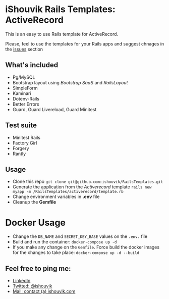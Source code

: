 # iShouvik Rails Templates: ActiveRecord
This is an easy to use Rails template for ActiveRecord.

Please, feel to use the templates for your Rails apps and suggest chnages in the [issues](https://github.com/ishouvik/RailsTemplates/issues) section

## What's included
- Pg/MySQL
- Bootstrap layout using *Bootstrap SaaS* and *RailsLayout*
- SimpleForm
- Kaminari
- Dotenv-Rails
- Better Errors
- Guard, Guard Livereload, Guard Minitest

## Test suite
- Minitest Rails
- Factory Girl
- Forgery
- Rantly

## Usage
- Clone this repo `git clone git@github.com:ishouvik/RailsTemplates.git`
- Generate the application from the *Activerecord* template `rails new myapp -m /RailsTemplates/activerecord/template.rb`
- Change environment variables in **.env** file
- Cleanup the **Gemfile**

# Docker Usage
- Change the `DB_NAME` and `SECRET_KEY_BASE` values on the `.env.` file
- Build and run the container: `docker-compose up -d`
- If you make any change on the `Gemfile`. Force build the docker images for the changes to take place: `docker-compose up -d --build`

## Feel free to ping me:
- [LinkedIn](https://in.linkedin.com/in/shouvikmukherjee)
- [Twitted: @ishouvik](http://twitter.com/ishouvik)
- [Mail: contact (a) ishouvik.com](mailto:contact@ishouvik.com)
